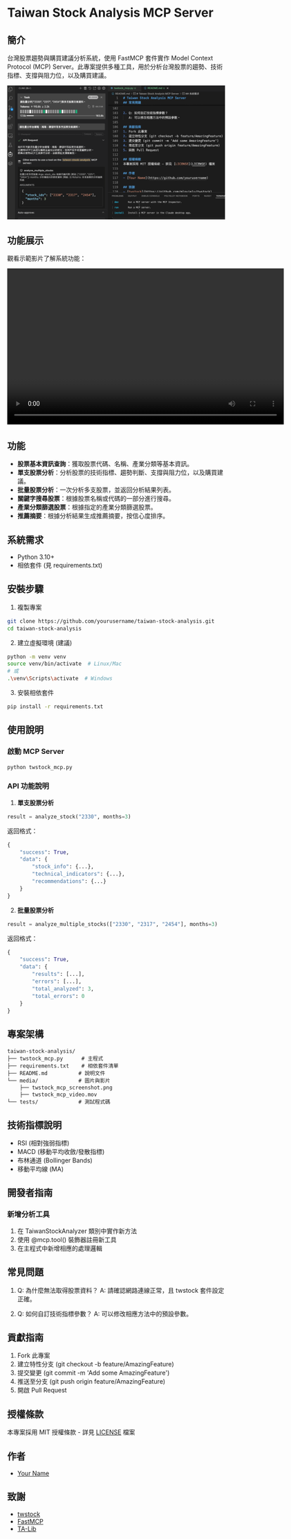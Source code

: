 # Taiwan Stock Analysis MCP Server

## 簡介
台灣股票趨勢與購買建議分析系統，使用 FastMCP 套件實作 Model Context Protocol (MCP) Server。此專案提供多種工具，用於分析台灣股票的趨勢、技術指標、支撐與阻力位，以及購買建議。

![台灣股票分析系統截圖](media/twstock_mcp_screenshot.png)

## 功能展示
觀看示範影片了解系統功能：

<video width="640" height="360" controls>
  <source src="media/twstock_mcp_video.mp4" type="video/mp4">
  您的瀏覽器不支援影片播放。
</video>

## 功能
- **股票基本資訊查詢**：獲取股票代碼、名稱、產業分類等基本資訊。
- **單支股票分析**：分析股票的技術指標、趨勢判斷、支撐與阻力位，以及購買建議。
- **批量股票分析**：一次分析多支股票，並返回分析結果列表。
- **關鍵字搜尋股票**：根據股票名稱或代碼的一部分進行搜尋。
- **產業分類篩選股票**：根據指定的產業分類篩選股票。
- **推薦摘要**：根據分析結果生成推薦摘要，按信心度排序。

## 系統需求
- Python 3.10+
- 相依套件 (見 requirements.txt)

## 安裝步驟
1. 複製專案
```bash
git clone https://github.com/yourusername/taiwan-stock-analysis.git
cd taiwan-stock-analysis
```

2. 建立虛擬環境 (建議)
```bash
python -m venv venv
source venv/bin/activate  # Linux/Mac
# 或
.\venv\Scripts\activate  # Windows
```

3. 安裝相依套件
```bash
pip install -r requirements.txt
```

## 使用說明
### 啟動 MCP Server
```bash
python twstock_mcp.py
```

### API 功能說明
1. **單支股票分析**
```python
result = analyze_stock("2330", months=3)
```
返回格式：
```python
{
    "success": True,
    "data": {
        "stock_info": {...},
        "technical_indicators": {...},
        "recommendations": {...}
    }
}
```

2. **批量股票分析**
```python
result = analyze_multiple_stocks(["2330", "2317", "2454"], months=3)
```
返回格式：
```python
{
    "success": True,
    "data": {
        "results": [...],
        "errors": [...],
        "total_analyzed": 3,
        "total_errors": 0
    }
}
```

## 專案架構
```
taiwan-stock-analysis/
├── twstock_mcp.py      # 主程式
├── requirements.txt    # 相依套件清單
├── README.md          # 說明文件
└── media/             # 圖片與影片
    ├── twstock_mcp_screenshot.png
    ├── twstock_mcp_video.mov
└── tests/             # 測試程式碼
```

## 技術指標說明
- RSI (相對強弱指標)
- MACD (移動平均收斂/發散指標)
- 布林通道 (Bollinger Bands)
- 移動平均線 (MA)

## 開發者指南
### 新增分析工具
1. 在 TaiwanStockAnalyzer 類別中實作新方法
2. 使用 @mcp.tool() 裝飾器註冊新工具
3. 在主程式中新增相應的處理邏輯

## 常見問題
1. Q: 為什麼無法取得股票資料？
   A: 請確認網路連線正常，且 twstock 套件設定正確。

2. Q: 如何自訂技術指標參數？
   A: 可以修改相應方法中的預設參數。

## 貢獻指南
1. Fork 此專案
2. 建立特性分支 (git checkout -b feature/AmazingFeature)
3. 提交變更 (git commit -m 'Add some AmazingFeature')
4. 推送至分支 (git push origin feature/AmazingFeature)
5. 開啟 Pull Request

## 授權條款
本專案採用 MIT 授權條款 - 詳見 [LICENSE](LICENSE) 檔案

## 作者
- [Your Name](https://github.com/yourusername)

## 致謝
- [twstock](https://github.com/mlouielu/twstock)
- [FastMCP](https://github.com/microsoft/FastMCP)
- [TA-Lib](https://github.com/mrjbq7/ta-lib)